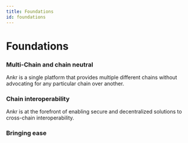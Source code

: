 ```yaml
---
title: Foundations
id: foundations
---
```

# Foundations

### Multi-Chain and chain neutral

Ankr is a single platform that provides multiple different chains without advocating for any particular chain over another. 

### Chain interoperability 

Ankr is at the forefront of enabling secure and decentralized solutions to cross-chain interoperability.  

### Bringing ease 